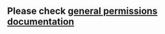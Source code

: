 ## Please check [general permissions documentation](../base-permission/README.md#calendarPermission)

